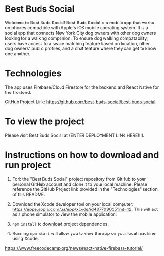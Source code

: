 # Best Buds Social


Welcome to Best Buds Social! Best Buds Social is a mobile app that works on phones compatible with Apple's iOS mobile operating system. It is a social app that connects New York City dog owners with other dog owners looking for a walking companion. To ensure dog walking compatability, users have access to a swipe matching feature based on location, other dog owners' public profiles, and a chat feature where they can get to know one another.

# Technologies

The app uses Firebase/Cloud Firestore for the backend and React Native for the frontend.

GitHub Project Link: https://github.com/best-buds-social/best-buds-social

# To view the project

Please visit Best Buds Social at (ENTER DEPLOYMENT LINK HERE!!!).

# Instructions on how to download and run project

1.  Fork the "Best Buds Social" project repository from GitHub to your personal GitHub account and clone it to your local machine. Please reference the GitHub Project link provided in the "Technologies" section of this README.

2. Download the Xcode developer tool on your local computer: https://apps.apple.com/us/app/xcode/id497799835?mt=12. This will act as a phone simulator to view the mobile application.

2.  `npm install` to download project dependencies.

3.  Running `npm start` will allow you to view the app on your local machine using Xcode.


















https://www.freecodecamp.org/news/react-native-firebase-tutorial/
